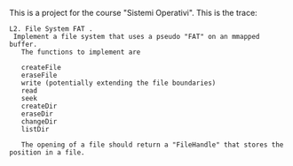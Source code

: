 This is a project for the course "Sistemi Operativi". This is the trace:

```text
L2. File System FAT .
 Implement a file system that uses a pseudo "FAT" on an mmapped buffer.
   The functions to implement are

   createFile
   eraseFile
   write (potentially extending the file boundaries)
   read
   seek
   createDir
   eraseDir
   changeDir
   listDir

   The opening of a file should return a "FileHandle" that stores the position in a file.
```